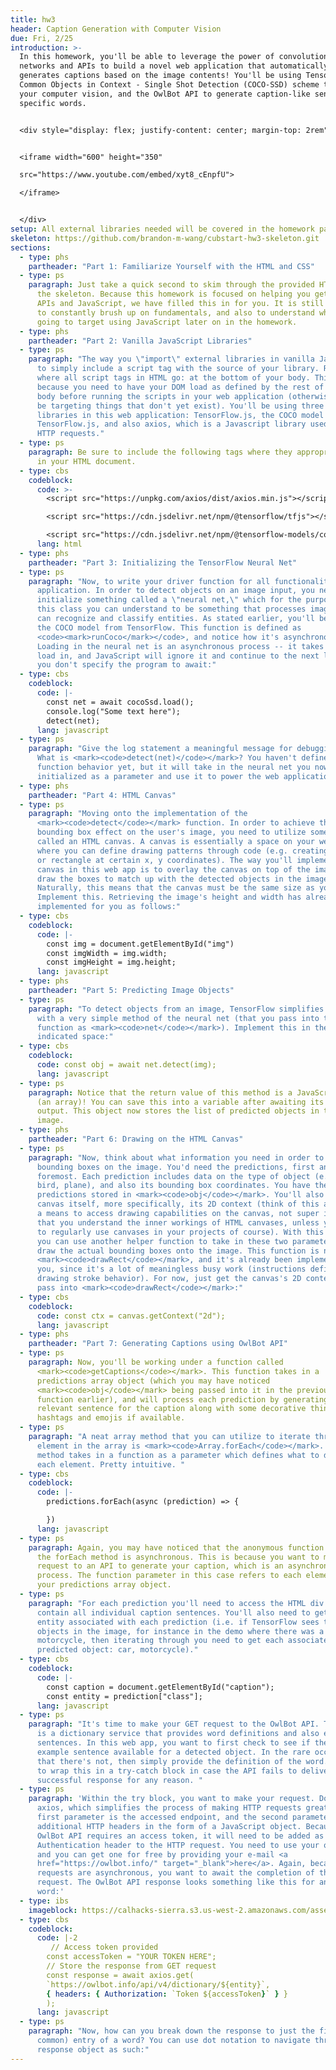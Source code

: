 ```yaml
---
title: hw3
header: Caption Generation with Computer Vision
due: Fri, 2/25
introduction: >-
  In this homework, you'll be able to leverage the power of convolutional neural
  networks and APIs to build a novel web application that automatically
  generates captions based on the image contents! You'll be using TensorFlow's
  Common Objects in Context - Single Shot Detection (COCO-SSD) scheme to power
  your computer vision, and the OwlBot API to generate caption-like sentences of
  specific words.


  <div style="display: flex; justify-content: center; margin-top: 2rem">


  <iframe width="600" height="350"

  src="https://www.youtube.com/embed/xyt8_cEnpfU">

  </iframe>


  </div>
setup: All external libraries needed will be covered in the homework parts.
skeleton: https://github.com/brandon-m-wang/cubstart-hw3-skeleton.git
sections:
  - type: phs
    partheader: "Part 1: Familiarize Yourself with the HTML and CSS"
  - type: ps
    paragraph: Just take a quick second to skim through the provided HTML and CSS in
      the skeleton. Because this homework is focused on helping you get used to
      APIs and JavaScript, we have filled this in for you. It is still important
      to constantly brush up on fundamentals, and also to understand what you're
      going to target using JavaScript later on in the homework.
  - type: phs
    partheader: "Part 2: Vanilla JavaScript Libraries"
  - type: ps
    paragraph: "The way you \"import\" external libraries in vanilla JavaScript is
      to simply include a script tag with the source of your library. Recall
      where all script tags in HTML go: at the bottom of your body. This is
      because you need to have your DOM load as defined by the rest of your HTML
      body before running the scripts in your web application (otherwise you may
      be targeting things that don't yet exist). You'll be using three external
      libraries in this web application: TensorFlow.js, the COCO model for
      TensorFlow.js, and also axios, which is a Javascript library used to make
      HTTP requests."
  - type: ps
    paragraph: Be sure to include the following tags where they appropriately belong
      in your HTML document.
  - type: cbs
    codeblock:
      code: >-
        <script src="https://unpkg.com/axios/dist/axios.min.js"></script>

        <script src="https://cdn.jsdelivr.net/npm/@tensorflow/tfjs"></script>

        <script src="https://cdn.jsdelivr.net/npm/@tensorflow-models/coco-ssd"></script>
      lang: html
  - type: phs
    partheader: "Part 3: Initializing the TensorFlow Neural Net"
  - type: ps
    paragraph: "Now, to write your driver function for all functionality of the
      application. In order to detect objects on an image input, you need to
      initialize something called a \"neural net,\" which for the purposes of
      this class you can understand to be something that processes images and
      can recognize and classify entities. As stated earlier, you'll be using
      the COCO model from TensorFlow. This function is defined as
      <code><mark>runCoco</mark></code>, and notice how it's asynchronous.
      Loading in the neural net is an asynchronous process -- it takes time to
      load in, and JavaScript will ignore it and continue to the next line if
      you don't specify the program to await:"
  - type: cbs
    codeblock:
      code: |-
        const net = await cocoSsd.load();
        console.log("Some text here");
        detect(net);
      lang: javascript
  - type: ps
    paragraph: "Give the log statement a meaningful message for debugging purposes.
      What is <mark><code>detect(net)</code></mark>? You haven't defined this
      function behavior yet, but it will take in the neural net you now
      initialized as a parameter and use it to power the web application. "
  - type: phs
    partheader: "Part 4: HTML Canvas"
  - type: ps
    paragraph: "Moving onto the implementation of the
      <mark><code>detect</code></mark> function. In order to achieve the
      bounding box effect on the user's image, you need to utilize something
      called an HTML canvas. A canvas is essentially a space on your webpage
      where you can define drawing patterns through code (e.g. creating a square
      or rectangle at certain x, y coordinates). The way you'll implement the
      canvas in this web app is to overlay the canvas on top of the image, and
      draw the boxes to match up with the detected objects in the image.
      Naturally, this means that the canvas must be the same size as your image.
      Implement this. Retrieving the image's height and width has already been
      implemented for you as follows:"
  - type: cbs
    codeblock:
      code: |-
        const img = document.getElementById("img")
        const imgWidth = img.width;
        const imgHeight = img.height;
      lang: javascript
  - type: phs
    partheader: "Part 5: Predicting Image Objects"
  - type: ps
    paragraph: "To detect objects from an image, TensorFlow simplifies this for you
      with a very simple method of the neural net (that you pass into this
      function as <mark><code>net</code></mark>). Implement this in the
      indicated space:"
  - type: cbs
    codeblock:
      code: const obj = await net.detect(img);
      lang: javascript
  - type: ps
    paragraph: Notice that the return value of this method is a JavaScript object
      (an array)! You can save this into a variable after awaiting its detection
      output. This object now stores the list of predicted objects in the user's
      image.
  - type: phs
    partheader: "Part 6: Drawing on the HTML Canvas"
  - type: ps
    paragraph: "Now, think about what information you need in order to draw the
      bounding boxes on the image. You'd need the predictions, first and
      foremost. Each prediction includes data on the type of object (e.g. car,
      bird, plane), and also its bounding box coordinates. You have these
      predictions stored in <mark><code>obj</code></mark>. You'll also need the
      canvas itself, more specifically, its 2D context (think of this as simply
      a means to access drawing capabilities on the canvas, not super important
      that you understand the inner workings of HTML canvases, unless you want
      to regularly use canvases in your projects of course). With this in mind,
      you can use another helper function to take in these two parameters and
      draw the actual bounding boxes onto the image. This function is named
      <mark><code>drawRect</code></mark>, and it's already been implemented for
      you, since it's a lot of meaningless busy work (instructions defining
      drawing stroke behavior). For now, just get the canvas's 2D context to
      pass into <mark><code>drawRect</code></mark>:"
  - type: cbs
    codeblock:
      code: const ctx = canvas.getContext("2d");
      lang: javascript
  - type: phs
    partheader: "Part 7: Generating Captions using OwlBot API"
  - type: ps
    paragraph: Now, you'll be working under a function called
      <mark><code>getCaptions</code></mark>. This function takes in a
      predictions array object (which you may have noticed
      <mark><code>obj</code></mark> being passed into it in the previous
      function earlier), and will process each prediction by generating a
      relevant sentence for the caption along with some decorative things like
      hashtags and emojis if available.
  - type: ps
    paragraph: "A neat array method that you can utilize to iterate through each
      element in the array is <mark><code>Array.forEach</code></mark>. This
      method takes in a function as a parameter which defines what to do for
      each element. Pretty intuitive. "
  - type: cbs
    codeblock:
      code: |-
        predictions.forEach(async (prediction) => {

        })
      lang: javascript
  - type: ps
    paragraph: Again, you may have noticed that the anonymous function passed into
      the forEach method is asynchronous. This is because you want to make a
      request to an API to generate your caption, which is an asynchronous
      process. The function parameter in this case refers to each element in
      your predictions array object.
  - type: ps
    paragraph: "For each prediction you'll need to access the HTML div which will
      contain all individual caption sentences. You'll also need to get the
      entity associated with each prediction (i.e. if TensorFlow sees two
      objects in the image, for instance in the demo where there was a car and
      motorcycle, then iterating through you need to get each associated
      predicted object: car, motorcycle)."
  - type: cbs
    codeblock:
      code: |-
        const caption = document.getElementById("caption");
        const entity = prediction["class"];
      lang: javascript
  - type: ps
    paragraph: "It's time to make your GET request to the OwlBot API. The OwlBot API
      is a dictionary service that provides word definitions and also example
      sentences. In this web app, you want to first check to see if there's an
      example sentence available for a detected object. In the rare occasion
      that there's not, then simply provide the definition of the word. You need
      to wrap this in a try-catch block in case the API fails to deliver a
      successful response for any reason. "
  - type: ps
    paragraph: 'Within the try block, you want to make your request. Do this using
      axios, which simplifies the process of making HTTP requests greatly. The
      first parameter is the accessed endpoint, and the second parameter is any
      additional HTTP headers in the form of a JavaScript object. Because the
      OwlBot API requires an access token, it will need to be added as an
      Authentication header to the HTTP request. You need to use your own token,
      and you can get one for free by providing your e-mail <a
      href="https://owlbot.info/" target="_blank">here</a>. Again, because HTTP
      requests are asynchronous, you want to await the completion of the
      request. The OwlBot API response looks something like this for any given
      word:'
  - type: ibs
    imageblock: https://calhacks-sierra.s3.us-west-2.amazonaws.com/assets/cubstart/image.png
  - type: cbs
    codeblock:
      code: |-2
         // Access token provided
        const accessToken = "YOUR TOKEN HERE";
        // Store the response from GET request
        const response = await axios.get(
        `https://owlbot.info/api/v4/dictionary/${entity}`,
        { headers: { Authorization: `Token ${accessToken}` } }
        );
      lang: javascript
  - type: ps
    paragraph: "Now, how can you break down the response to just the first (most
      common) entry of a word? You can use dot notation to navigate through the
      response object as such:"
---
```

